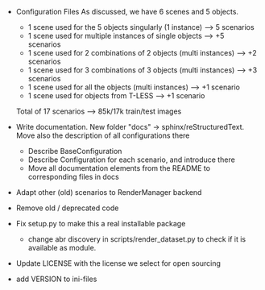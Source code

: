 * Configuration Files
  As discussed, we have 6 scenes and 5 objects.

  + 1 scene used for the 5 objects singularly (1 instance) --> 5 scenarios
  + 1 scene used for multiple instances of single objects --> +5 scenarios
  + 1 scene used for 2 combinations of 2 objects (multi instances) --> +2 scenarios
  + 1 scene used for 3 combinations of 3 objects (multi instances) --> +3 scenarios
  + 1 scene used for all the objects (multi instances) --> +1 scenario
  + 1 scene used for objects from T-LESS --> +1 scenario

  Total of 17 scenarios --> 85k/17k train/test images

* Write documentation.
  New folder "docs" -> sphinx/reStructuredText. Move also the description of all
  configurations there

  + Describe BaseConfiguration
  + Describe Configuration for each scenario, and introduce there
  + Move all documentation elements from the README to corresponding files in docs

* Adapt other (old) scenarios to RenderManager backend

* Remove old / deprecated code

* Fix setup.py to make this a real installable package

  + change abr discovery in scripts/render_dataset.py to check if it is
    available as module.

* Update LICENSE with the license we select for open sourcing

* add VERSION to ini-files
